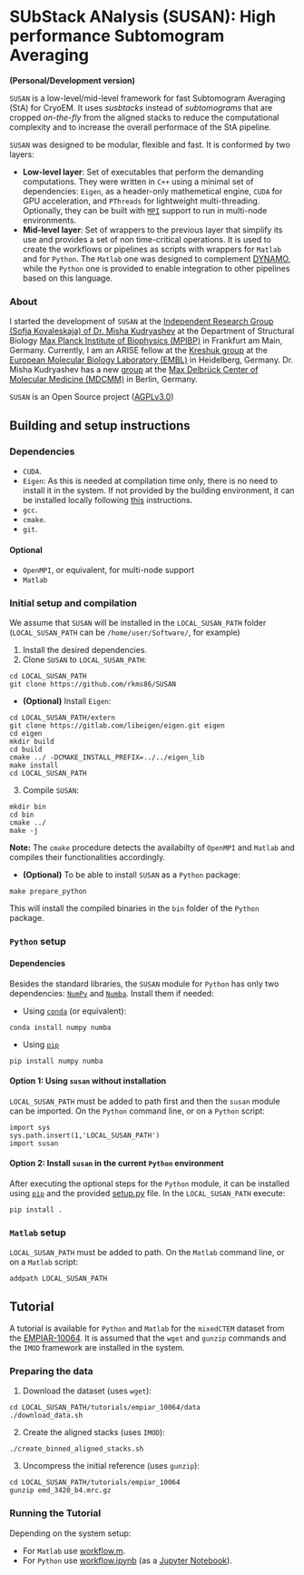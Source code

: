 # SUbStack ANalysis (SUSAN): High performance Subtomogram Averaging
**(Personal/Development version)**

`SUSAN` is a low-level/mid-level framework for fast Subtomogram Averaging (StA) for CryoEM. It uses *susbtacks* instead of *subtomograms* that are cropped *on-the-fly* from the aligned stacks to reduce the computational complexity and to increase the overall performace of the StA pipeline.

`SUSAN` was designed to be modular, flexible and fast. It is conformed by two layers:
- **Low-level layer**: Set of executables that perform the demanding computations. They were written in `C++` using a minimal set of dependencies: `Eigen`, as a header-only mathemetical engine, `CUDA` for GPU acceleration, and `PThreads` for lightweight multi-threading. Optionally, they can be built with [`MPI`](https://en.wikipedia.org/wiki/Message_Passing_Interface) support to run in multi-node environments.
- **Mid-level layer**: Set of wrappers to the previous layer that simplify its use and provides a set of non time-critical operations. It is used to create the workflows or pipelines as scripts with wrappers for `Matlab` and for `Python`. The `Matlab` one was designed to complement [DYNAMO](https://wiki.dynamo.biozentrum.unibas.ch/w/index.php/Main_Page), while the `Python` one is provided to enable integration to other pipelines based on this language.

### About
I started the development of `SUSAN` at the [Independent Research Group (Sofja Kovaleskaja) of Dr. Misha Kudryashev](https://www.biophys.mpg.de/2149775/members) at the Department of Structural Biology [Max Planck Institute of Biophysics (MPIBP)](https://www.biophys.mpg.de/en) in Frankfurt am Main, Germany. Currently, I am an ARISE fellow at the [Kreshuk group](https://www.embl.org/groups/kreshuk/members/) at the [European Molecular Biology Laboratory (EMBL)](https://www.embl.org/) in Heidelberg, Germany. Dr. Misha Kudryashev has a new [group](https://www.mdc-berlin.de/kudryashev) at the [Max Delbrück Center of Molecular Medicine (MDCMM)](https://www.mdc-berlin.de/) in Berlin, Germany.

`SUSAN` is an Open Source project ([AGPLv3.0](LICENSE))

## Building and setup instructions
### Dependencies
- `CUDA`.
- `Eigen`: As this is needed at compilation time only, there is no need to install it in the system. If not provided by the building environment, it can be installed locally following [this](extern/README.md) instructions.
- `gcc`.
- `cmake`.
- `git`.
#### Optional
- `OpenMPI`, or equivalent, for multi-node support
- `Matlab`

### Initial setup and compilation
We assume that `SUSAN` will be installed in the `LOCAL_SUSAN_PATH` folder (`LOCAL_SUSAN_PATH` can be `/home/user/Software/`, for example)
1. Install the desired dependencies.
2. Clone `SUSAN` to `LOCAL_SUSAN_PATH`:
```
cd LOCAL_SUSAN_PATH
git clone https://github.com/rkms86/SUSAN
```
   - **(Optional)** Install `Eigen`:
```
cd LOCAL_SUSAN_PATH/extern
git clone https://gitlab.com/libeigen/eigen.git eigen
cd eigen
mkdir build
cd build
cmake ../ -DCMAKE_INSTALL_PREFIX=../../eigen_lib
make install
cd LOCAL_SUSAN_PATH
```
3. Compile `SUSAN`:
```
mkdir bin
cd bin
cmake ../
make -j
```
**Note:** The `cmake` procedure detects the availabilty of `OpenMPI` and `Matlab` and compiles their functionalities accordingly.

- **(Optional)** To be able to install `SUSAN` as a `Python` package:
```
make prepare_python
```
This will install the compiled binaries in the `bin` folder of the `Python` package.

### `Python` setup
#### Dependencies
Besides the standard libraries, the `SUSAN` module for `Python` has only two dependencies: [`NumPy`](https://numpy.org/) and [`Numba`](https://numba.pydata.org/). Install them if needed:
- Using [`conda`](https://conda.io) (or equivalent):
```
conda install numpy numba
```
- Using [`pip`](https://pypi.org/)
```
pip install numpy numba
```

#### Option 1: Using `susan` without installation
`LOCAL_SUSAN_PATH` must be added to path first and then the `susan` module can be imported. On the `Python` command line, or on a `Python` script:
```
import sys
sys.path.insert(1,'LOCAL_SUSAN_PATH')
import susan
```

#### Option 2: Install `susan` in the current `Python` environment
After executing the optional steps for the `Python` module, it can be installed using [`pip`](https://pypi.org/) and the provided [setup.py](setup.py) file. In the  `LOCAL_SUSAN_PATH` execute:
```
pip install .
```

### `Matlab` setup
`LOCAL_SUSAN_PATH` must be added to path. On the `Matlab` command line, or on a `Matlab` script:
```
addpath LOCAL_SUSAN_PATH
```

## Tutorial
A tutorial is available for `Python` and `Matlab` for the `mixedCTEM` dataset from the [EMPIAR-10064](https://www.ebi.ac.uk/empiar/EMPIAR-10064/). It is assumed that the `wget` and `gunzip` commands and the `IMOD` framework are installed in the system.

### Preparing the data
1. Download the dataset (uses `wget`):
```
cd LOCAL_SUSAN_PATH/tutorials/empiar_10064/data
./download_data.sh
```
2. Create the aligned stacks (uses `IMOD`):
```
./create_binned_aligned_stacks.sh
```
3. Uncompress the initial reference (uses `gunzip`):
```
cd LOCAL_SUSAN_PATH/tutorials/empiar_10064
gunzip emd_3420_b4.mrc.gz
```

### Running the Tutorial
Depending on the system setup:
- For `Matlab` use [workflow.m](tutorials/empiar_10064/workflow.m).
- For `Python` use [workflow.ipynb](tutorials/empiar_10064/workflow.ipynb) (as a [Jupyter Notebook](https://jupyter.org/install)).






